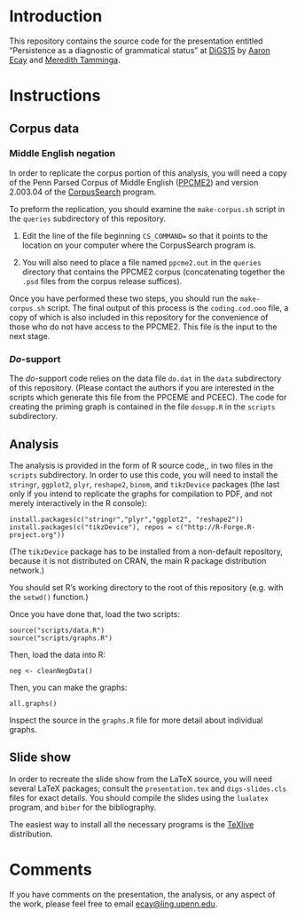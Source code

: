 # Introduction

This repository contains the source code for the presentation entitled
“Persistence as a diagnostic of grammatical status” at [DiGS15][digs15]
by [Aaron Ecay][aaron] and [Meredith Tamminga][meredith].

[digs15]: http://artsites.uottawa.ca/digs15/
[aaron]: http://www.ling.upenn.edu/~ecay/
[meredith]: http://www.meredithtamminga.com/

# Instructions

## Corpus data

### Middle English negation

In order to replicate the corpus portion of this analysis, you will need
a copy of the Penn Parsed Corpus of Middle English ([PPCME2][ppcme]) and
version 2.003.04 of the [CorpusSearch][corpussearch] program.

[ppcme]: http://www.ling.upenn.edu/histcorpora/PPCME2-RELEASE-3/
[corpussearch]: http://corpussearch.sourceforge.net/

To preform the replication, you should examine the `make-corpus.sh`
script in the `queries` subdirectory of this repository.

1. Edit the line of the file beginning `CS_COMMAND=` so that it points
to the location on your computer where the CorpusSearch program is.

2. You will also need to place a file named `ppcme2.out` in the
`queries` directory that contains the PPCME2 corpus (concatenating
together the `.psd` files from the corpus release suffices).

Once you have performed these two steps, you should run the
`make-corpus.sh` script.  The final output of this process is the
`coding.cod.ooo` file, a copy of which is also included in this
repository for the convenience of those who do not have access to the
PPCME2.  This file is the input to the next stage.

### *Do*-support

The *do*-support code relies on the data file `do.dat` in the `data`
subdirectory of this repository.  (Please contact the authors if you are
interested in the scripts which generate this file from the PPCEME and
PCEEC).  The code for creating the priming graph is contained in the
file `dosupp.R` in the `scripts` subdirectory.

## Analysis

The analysis is provided in the form of R source code,, in two files in
the `scripts` subdirectory.  In order to use this code, you will need
to install the `stringr`, `ggplot2`, `plyr`, `reshape2`, `binom`, and
`tikzDevice` packages (the last only if you intend to replicate the
graphs for compilation to PDF, and not merely interactively in the R
console):

    install.packages(c("stringr","plyr","ggplot2", "reshape2"))
    install.packages(c("tikzDevice"), repos = c("http://R-Forge.R-project.org"))

(The `tikzDevice` package has to be installed from a non-default
repository, because it is not distributed on CRAN, the main R package
distribution network.)

You should set R’s working directory to the root of this repository
(e.g. with the `setwd()` function.)

Once you have done that, load the two scripts:

    source("scripts/data.R")
    source("scripts/graphs.R")

Then, load the data into R:

    neg <- cleanNegData()

Then, you can make the graphs:

    all.graphs()

Inspect the source in the `graphs.R` file for more detail about
individual graphs.

## Slide show

In order to recreate the slide show from the LaTeX source, you will need
several LaTeX packages; consult the `presentation.tex` and
`digs-slides.cls` files for exact details.  You should compile the
slides using the `lualatex` program, and `biber` for the bibliography.

The easiest way to install all the necessary programs is the
[TeXlive][texlive] distribution.

[texlive]: https://www.tug.org/texlive/

# Comments

If you have comments on the presentation, the analysis, or any aspect of
the work, please feel free to email <ecay@ling.upenn.edu>.

